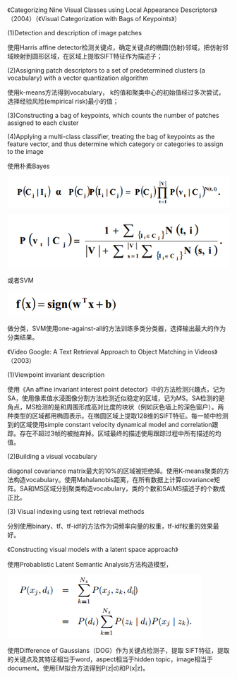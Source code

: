 《Categorizing Nine Visual Classes using Local Appearance Descriptors》 （2004）（《Visual Categorization with Bags of Keypoints》）

(1)Detection and description of image patches

使用Harris affine detector检测关键点，确定关键点的椭圆(仿射)邻域，把仿射邻域映射到圆形区域，在区域上提取SIFT特征作为描述子；

(2)Assigning patch descriptors to a set of predetermined clusters (a vocabulary) with a vector quantization algorithm

使用k-means方法得到vocabulary， k的值和聚类中心的初始值经过多次尝试，选择经验风险(empirical risk)最小的值；

(3)Constructing a bag of keypoints, which counts the number of patches assigned to each cluster

(4)Applying a multi-class classifier, treating the bag of keypoints as the feature vector, and thus determine which category or categories to assign to the image

使用朴素Bayes

![image](https://github.com/nicheng0019/Paper-Record/blob/master/image/226.png)

![image](https://github.com/nicheng0019/Paper-Record/blob/master/image/227.png)

或者SVM

![image](https://github.com/nicheng0019/Paper-Record/blob/master/image/228.png)

做分类，SVM使用one-against-all的方法训练多类分类器，选择输出最大的作为分类结果。


《Video Google: A Text Retrieval Approach to Object Matching in Videos》 （2003）

(1)Viewpoint invariant description

使用《An affine invariant interest point detector》中的方法检测兴趣点，记为SA，使用像素值水浸图像分割方法检测近似稳定的区域，记为MS。SA检测的是角点，MS检测的是和周围形成高对比度的块状（例如灰色墙上的深色窗户）。两种类型的区域都用椭圆表示。在椭圆区域上提取128维的SIFT特征。每一帧中检测到的区域使用simple constant velocity dynamical model and correlation跟踪。存在不超过3帧的被抛弃掉。区域最终的描述使用跟踪过程中所有描述的均值。

(2)Building a visual vocabulary

diagonal covariance matrix最大的10%的区域被拒绝掉。使用K-means聚类的方法构造vocabulary。使用Mahalanobis距离，在所有数据上计算covariance矩阵。SA和MS区域分别聚类构造vocabulary，类的个数和SA\MS描述子的个数成正比。

(3) Visual indexing using text retrieval methods

分别使用binary、tf、tf-idf的方法作为词频率向量的权重，tf-idf权重的效果最好。


《Constructing visual models with a latent space approach》

使用Probablistic Latent Semantic Analysis方法构造模型，

![image](https://github.com/nicheng0019/Paper-Record/blob/master/image/229.png)

使用Difference of Gaussians（DOG）作为关键点检测子，提取 SIFT特征，提取的关键点及其特征相当于word，aspect相当于hidden topic，image相当于document。使用EM拟合方法得到P(z|d)和P(x|z)。





